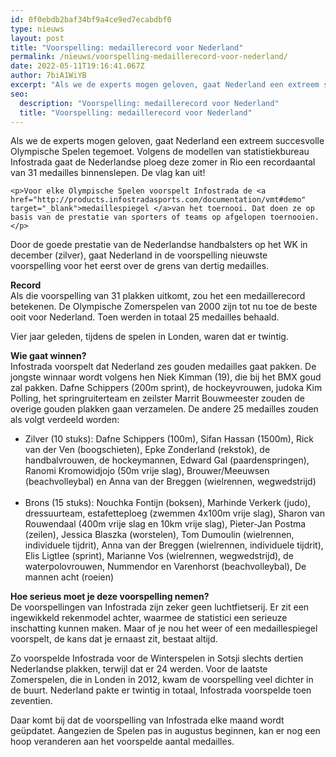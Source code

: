 ```yaml
---
id: 0f0ebdb2baf34bf9a4ce9ed7ecabdbf0
type: nieuws
layout: post
title: "Voorspelling: medaillerecord voor Nederland"
permalink: /nieuws/voorspelling-medaillerecord-voor-nederland/
date: 2022-05-11T19:16:41.067Z
author: 7biA1WiYB
excerpt: "Als we de experts mogen geloven, gaat Nederland een extreem succesvolle Olympische Spelen tegemoet. Volgens de modellen van statistiekbureau Infostrada gaat de Nederlandse ploeg deze zomer in Rio een recordaantal van 31 medailles binnenslepen. De vlag kan uit!  "
seo:
  description: "Voorspelling: medaillerecord voor Nederland"
  title: "Voorspelling: medaillerecord voor Nederland"
---
```

Als we de experts mogen geloven, gaat Nederland een extreem succesvolle Olympische Spelen tegemoet. Volgens de modellen van statistiekbureau Infostrada gaat de Nederlandse ploeg deze zomer in Rio een recordaantal van 31 medailles binnenslepen. De vlag kan uit!  

    <p>Voor elke Olympische Spelen voorspelt Infostrada de <a href="http://products.infostradasports.com/documentation/vmt#demo" target="_blank">medaillespiegel </a>van het toernooi. Dat doen ze op basis van de prestatie van sporters of teams op afgelopen toernooien.</p>
<p>Door de goede prestatie van de Nederlandse handbalsters op het WK in december (zilver), gaat Nederland in de voorspelling nieuwste voorspelling voor het eerst over de grens van dertig medailles.</p>
<p><strong>Record</strong><br>Als die voorspelling van 31 plakken uitkomt, zou het een medaillerecord betekenen. De Olympische Zomerspelen van 2000 zijn tot nu toe de beste ooit voor Nederland. Toen werden in totaal 25 medailles behaald.</p>
<p>Vier jaar geleden, tijdens de spelen in Londen, waren dat er twintig.</p>
<p><strong>Wie gaat winnen?</strong><br>Infostrada voorspelt dat Nederland zes gouden medailles gaat pakken. De jongste winnaar wordt volgens hen Niek Kimman (19), die bij het BMX goud zal pakken. Dafne Schippers (200m sprint), de hockeyvrouwen, judoka Kim Polling, het springruiterteam en zeilster Marrit Bouwmeester zouden de overige gouden plakken gaan verzamelen. De andere 25 medailles zouden als volgt verdeeld worden:</p>
<ul><li>Zilver (10 stuks): Dafne Schippers (100m), Sifan Hassan (1500m), Rick van der Ven (boogschieten), Epke Zonderland (rekstok), de handbalvrouwen, de hockeymannen, Edward Gal (paardenspringen), Ranomi Kromowidjojo (50m vrije slag), Brouwer/Meeuwsen (beachvolleybal) en Anna van der Breggen (wielrennen, wegwedstrijd)<br> </li>
<li>Brons (15 stuks): Nouchka Fontijn (boksen), Marhinde Verkerk (judo), dressuurteam, estafetteploeg (zwemmen 4x100m vrije slag), Sharon van Rouwendaal (400m vrije slag en 10km vrije slag), Pieter-Jan Postma (zeilen), Jessica Blaszka (worstelen), Tom Dumoulin (wielrennen, individuele tijdrit), Anna van der Breggen (wielrennen, individuele tijdrit), Elis Ligtlee (sprint), Marianne Vos (wielrennen, wegwedstrijd), de waterpolovrouwen, Nummendor en Varenhorst (beachvolleybal), De mannen acht (roeien)</li>
</ul><p><strong>Hoe serieus moet je deze voorspelling nemen?</strong><br>De voorspellingen van Infostrada zijn zeker geen luchtfietserij. Er zit een ingewikkeld rekenmodel achter, waarmee de statistici een serieuze inschatting kunnen maken. Maar of je nou het weer of een medaillespiegel voorspelt, de kans dat je ernaast zit, bestaat altijd.</p>
<p>Zo voorspelde Infostrada voor de Winterspelen in Sotsji slechts dertien Nederlandse plakken, terwijl dat er 24 werden. Voor de laatste Zomerspelen, die in Londen in 2012, kwam de voorspelling veel dichter in de buurt. Nederland pakte er twintig in totaal, Infostrada voorspelde toen zeventien.</p>
<p>Daar komt bij dat de voorspelling van Infostrada elke maand wordt geüpdatet. Aangezien de Spelen pas in augustus beginnen, kan er nog een hoop veranderen aan het voorspelde aantal medailles.</p>  
